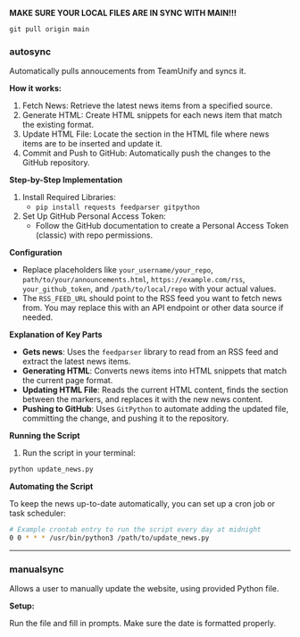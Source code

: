 **MAKE SURE YOUR LOCAL FILES ARE IN SYNC WITH MAIN!!!**
```git
git pull origin main
```


### autosync 
Automatically pulls annoucements from TeamUnify and syncs it.


**How it works:**
1. Fetch News: Retrieve the latest news items from a specified source.
2. Generate HTML: Create HTML snippets for each news item that match the existing format.
3. Update HTML File: Locate the section in the HTML file where news items are to be inserted and update it.
4. Commit and Push to GitHub: Automatically push the changes to the GitHub repository.


**Step-by-Step Implementation**
1. Install Required Libraries:
   - ```pip install requests feedparser gitpython```
2. Set Up GitHub Personal Access Token:
   - Follow the GitHub documentation to create a Personal Access Token (classic) with repo permissions.
  
**Configuration**
- Replace placeholders like `your_username/your_repo`, `path/to/your/announcements.html`, `https://example.com/rss`, `your_github_token`, and `/path/to/local/repo` with your actual values.
- The `RSS_FEED_URL` should point to the RSS feed you want to fetch news from. You may replace this with an API endpoint or other data source if needed.

**Explanation of Key Parts**
- **Gets news**: Uses the `feedparser` library to read from an RSS feed and extract the latest news items.
- **Generating HTML**: Converts news items into HTML snippets that match the current page format.
- **Updating HTML File**: Reads the current HTML content, finds the section between the markers, and replaces it with the new news content.
- **Pushing to GitHub**: Uses `GitPython` to automate adding the updated file, committing the change, and pushing it to the repository.

**Running the Script**
1. Run the script in your terminal:
```bash
python update_news.py
```

**Automating the Script**

To keep the news up-to-date automatically, you can set up a cron job or task scheduler:

```bash
# Example crontab entry to run the script every day at midnight
0 0 * * * /usr/bin/python3 /path/to/update_news.py
```

------

### manualsync
Allows a user to manually update the website, using provided Python file.

**Setup:**

Run the file and fill in prompts. Make sure the date is formatted properly.

